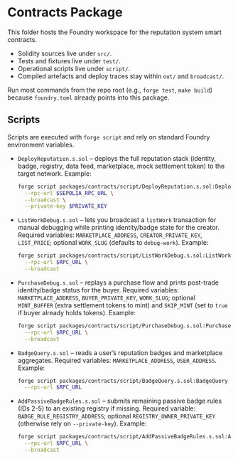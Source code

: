 # Contracts Package

This folder hosts the Foundry workspace for the reputation system smart contracts.

- Solidity sources live under `src/`.
- Tests and fixtures live under `test/`.
- Operational scripts live under `script/`.
- Compiled artefacts and deploy traces stay within `out/` and `broadcast/`.

Run most commands from the repo root (e.g., `forge test`, `make build`) because `foundry.toml` already points into this package.

## Scripts

Scripts are executed with `forge script` and rely on standard Foundry environment variables.

- `DeployReputation.s.sol` – deploys the full reputation stack (identity, badge, registry, data feed, marketplace, mock settlement token) to the target network. Example:
  ```bash
  forge script packages/contracts/script/DeployReputation.s.sol:DeployReputation \
    --rpc-url $SEPOLIA_RPC_URL \
    --broadcast \
    --private-key $PRIVATE_KEY
  ```
- `ListWorkDebug.s.sol` – lets you broadcast a `listWork` transaction for manual debugging while printing identity/badge state for the creator. Required variables: `MARKETPLACE_ADDRESS`, `CREATOR_PRIVATE_KEY`, `LIST_PRICE`; optional `WORK_SLUG` (defaults to `debug-work`). Example:
  ```bash
  forge script packages/contracts/script/ListWorkDebug.s.sol:ListWorkDebug \
    --rpc-url $RPC_URL \
    --broadcast
  ```
- `PurchaseDebug.s.sol` – replays a purchase flow and prints post-trade identity/badge status for the buyer. Required variables: `MARKETPLACE_ADDRESS`, `BUYER_PRIVATE_KEY`, `WORK_SLUG`; optional `MINT_BUFFER` (extra settlement tokens to mint) and `SKIP_MINT` (set to `true` if buyer already holds tokens). Example:
  ```bash
  forge script packages/contracts/script/PurchaseDebug.s.sol:PurchaseDebug \
    --rpc-url $RPC_URL \
    --broadcast
  ```
- `BadgeQuery.s.sol` – reads a user’s reputation badges and marketplace aggregates. Required variables: `MARKETPLACE_ADDRESS`, `USER_ADDRESS`. Example:
  ```bash
  forge script packages/contracts/script/BadgeQuery.s.sol:BadgeQuery \
    --rpc-url $RPC_URL
  ```
- `AddPassiveBadgeRules.s.sol` – submits remaining passive badge rules (IDs 2-5) to an existing registry if missing. Required variable: `BADGE_RULE_REGISTRY_ADDRESS`; optional `REGISTRY_OWNER_PRIVATE_KEY` (otherwise rely on `--private-key`). Example:
  ```bash
  forge script packages/contracts/script/AddPassiveBadgeRules.s.sol:AddPassiveBadgeRules \
    --rpc-url $RPC_URL \
    --broadcast
  ```
